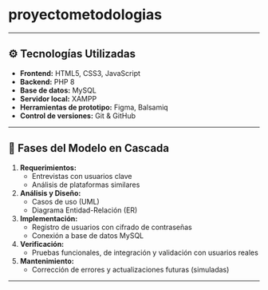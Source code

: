 # proyectometodologias

---

## ⚙️ Tecnologías Utilizadas

- **Frontend:** HTML5, CSS3, JavaScript
- **Backend:** PHP 8
- **Base de datos:** MySQL
- **Servidor local:** XAMPP
- **Herramientas de prototipo:** Figma, Balsamiq
- **Control de versiones:** Git & GitHub

---

## 🧪 Fases del Modelo en Cascada

1. **Requerimientos:**
   - Entrevistas con usuarios clave
   - Análisis de plataformas similares
2. **Análisis y Diseño:**
   - Casos de uso (UML)
   - Diagrama Entidad-Relación (ER)
3. **Implementación:**
   - Registro de usuarios con cifrado de contraseñas
   - Conexión a base de datos MySQL
4. **Verificación:**
   - Pruebas funcionales, de integración y validación con usuarios reales
5. **Mantenimiento:**
   - Corrección de errores y actualizaciones futuras (simuladas)

---

